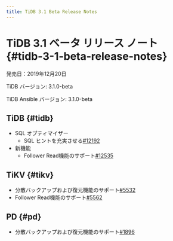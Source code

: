 ```yaml
---
title: TiDB 3.1 Beta Release Notes
---
```


# TiDB 3.1 ベータ リリース ノート {#tidb-3-1-beta-release-notes}

発売日：2019年12月20日

TiDB バージョン: 3.1.0-beta

TiDB Ansible バージョン: 3.1.0-beta

## TiDB {#tidb}

-   SQL オプティマイザー
    -   SQL ヒントを充実させる[#12192](https://github.com/pingcap/tidb/pull/12192)
-   新機能
    -   Follower Read機能のサポート[#12535](https://github.com/pingcap/tidb/pull/12535)

## TiKV {#tikv}

-   分散バックアップおよび復元機能のサポート[#5532](https://github.com/tikv/tikv/pull/5532)
-   Follower Read機能のサポート[#5562](https://github.com/tikv/tikv/pull/5562)

## PD {#pd}

-   分散バックアップおよび復元機能のサポート[#1896](https://github.com/pingcap/pd/pull/1896)
